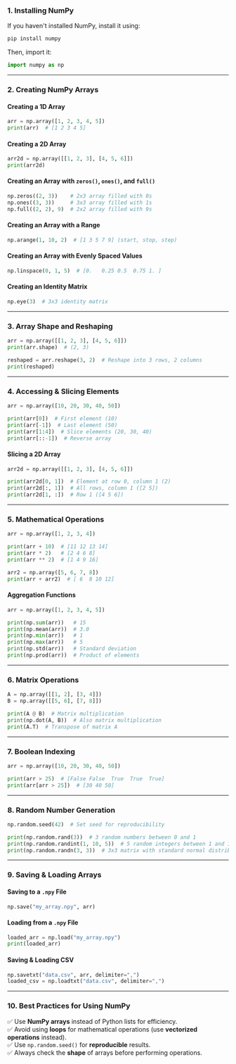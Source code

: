 ### 1. Installing NumPy
If you haven't installed NumPy, install it using:

```sh
pip install numpy
```

Then, import it:

```python
import numpy as np
```

---

### 2. Creating NumPy Arrays
#### Creating a 1D Array
```python
arr = np.array([1, 2, 3, 4, 5])
print(arr)  # [1 2 3 4 5]
```

#### Creating a 2D Array
```python
arr2d = np.array([[1, 2, 3], [4, 5, 6]])
print(arr2d)
```

#### Creating an Array with `zeros()`, `ones()`, and `full()`
```python
np.zeros((2, 3))    # 2x3 array filled with 0s
np.ones((3, 3))     # 3x3 array filled with 1s
np.full((2, 2), 9)  # 2x2 array filled with 9s
```

#### Creating an Array with a Range
```python
np.arange(1, 10, 2)  # [1 3 5 7 9] (start, stop, step)
```

#### Creating an Array with Evenly Spaced Values
```python
np.linspace(0, 1, 5)  # [0.   0.25 0.5  0.75 1. ]
```

#### Creating an Identity Matrix
```python
np.eye(3)  # 3x3 identity matrix
```

---

### 3. Array Shape and Reshaping
```python
arr = np.array([[1, 2, 3], [4, 5, 6]])
print(arr.shape)  # (2, 3)

reshaped = arr.reshape(3, 2)  # Reshape into 3 rows, 2 columns
print(reshaped)
```

---

### 4. Accessing & Slicing Elements
```python
arr = np.array([10, 20, 30, 40, 50])

print(arr[0])  # First element (10)
print(arr[-1])  # Last element (50)
print(arr[1:4])  # Slice elements (20, 30, 40)
print(arr[::-1])  # Reverse array
```

#### Slicing a 2D Array
```python
arr2d = np.array([[1, 2, 3], [4, 5, 6]])

print(arr2d[0, 1])  # Element at row 0, column 1 (2)
print(arr2d[:, 1])  # All rows, column 1 ([2 5])
print(arr2d[1, :])  # Row 1 ([4 5 6])
```

---

### 5. Mathematical Operations
```python
arr = np.array([1, 2, 3, 4])

print(arr + 10)  # [11 12 13 14]
print(arr * 2)   # [2 4 6 8]
print(arr ** 2)  # [1 4 9 16]

arr2 = np.array([5, 6, 7, 8])
print(arr + arr2)  # [ 6  8 10 12]
```

#### Aggregation Functions
```python
arr = np.array([1, 2, 3, 4, 5])

print(np.sum(arr))   # 15
print(np.mean(arr))  # 3.0
print(np.min(arr))   # 1
print(np.max(arr))   # 5
print(np.std(arr))   # Standard deviation
print(np.prod(arr))  # Product of elements
```

---

### 6. Matrix Operations
```python
A = np.array([[1, 2], [3, 4]])
B = np.array([[5, 6], [7, 8]])

print(A @ B)  # Matrix multiplication
print(np.dot(A, B))  # Also matrix multiplication
print(A.T)  # Transpose of matrix A
```

---

### 7. Boolean Indexing
```python
arr = np.array([10, 20, 30, 40, 50])

print(arr > 25)  # [False False  True  True  True]
print(arr[arr > 25])  # [30 40 50]
```

---

### 8. Random Number Generation
```python
np.random.seed(42)  # Set seed for reproducibility

print(np.random.rand(3))  # 3 random numbers between 0 and 1
print(np.random.randint(1, 10, 5))  # 5 random integers between 1 and 10
print(np.random.randn(3, 3))  # 3x3 matrix with standard normal distribution
```

---

### 9. Saving & Loading Arrays
#### Saving to a `.npy` File
```python
np.save("my_array.npy", arr)
```

#### Loading from a `.npy` File
```python
loaded_arr = np.load("my_array.npy")
print(loaded_arr)
```

#### Saving & Loading CSV
```python
np.savetxt("data.csv", arr, delimiter=",")
loaded_csv = np.loadtxt("data.csv", delimiter=",")
```

---

### 10. Best Practices for Using NumPy
✅ Use **NumPy arrays** instead of Python lists for efficiency.  
✅ Avoid using **loops** for mathematical operations (use **vectorized operations** instead).  
✅ Use `np.random.seed()` for **reproducible** results.  
✅ Always check the **shape** of arrays before performing operations.  